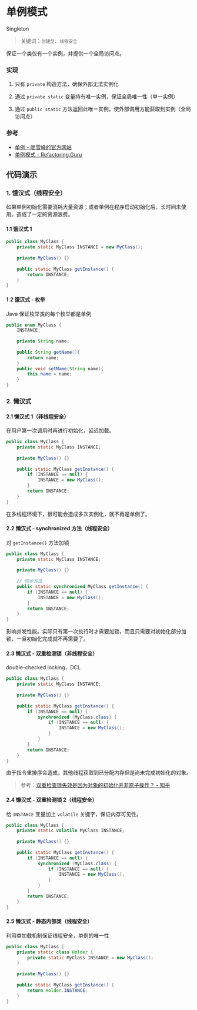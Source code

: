# 单例模式

Singleton

> 关键词：`创建型`、`线程安全`

保证一个类仅有一个实例，并提供一个全局访问点。


### 实现

1. 只有 `private` 构造方法，确保外部无法实例化

2. 通过 `private static` 变量持有唯一实例，保证全局唯一性（单一实例）

3. 通过 `public static` 方法返回此唯一实例，使外部调用方能获取到实例（全局访问点）


### 参考

- [单例 - 廖雪峰的官方网站](https://www.liaoxuefeng.com/wiki/1252599548343744/1281319214514210)
- [单例模式 - Refactoring.Guru](https://refactoringguru.cn/design-patterns/singleton)


## 代码演示

### 1. 饿汉式（线程安全）

如果单例初始化需要消耗大量资源；或者单例在程序启动初始化后，长时间未使用。造成了一定的资源浪费。

#### 1.1 饿汉式 1

```java
public class MyClass {
    private static MyClass INSTANCE = new MyClass();
    
    private MyClass() {}
    
    public static MyClass getInstance() {
        return INSTANCE;
    }
}
```

#### 1.2 饿汉式 - 枚举

Java 保证枚举类的每个枚举都是单例

```java
public enum MyClass {
    INSTANCE;
    
    private String name;
    
    public String getName(){
        return name;
    }
    public void setName(String name){
        this.name = name;
    }
}
```


### 2. 懒汉式

#### 2.1 懒汉式 1（非线程安全）

在用户第一次调用时再进行初始化，延迟加载。

```java
public class MyClass {
    private static MyClass INSTANCE;
    
    private MyClass() {}
    
    public static MyClass getInstance() {
        if (INSTANCE == null) {
            INSTANCE = new MyClass();
        } 
        return INSTANCE;
    }
}
```

在多线程环境下，很可能会造成多次实例化，就不再是单例了。

#### 2.2 懒汉式 - synchronized 方法（线程安全）

对 `getInstance()` 方法加锁

```java
public class MyClass {
    private static MyClass INSTANCE;
    
    private MyClass() {}
    
    // 同步方法
    public static synchronized MyClass getInstance() {
        if (INSTANCE == null) {
            INSTANCE = new MyClass();
        } 
        return INSTANCE;
    }
}
```

影响并发性能。实际只有第一次执行时才需要加锁，而且只需要对初始化部分加锁，一旦初始化完成就不再需要了。

#### 2.3 懒汉式 - 双重检测锁（非线程安全）

double-checked locking，DCL

```java
public class MyClass {
    private static MyClass INSTANCE;
    
    private MyClass() {}
    
    public static MyClass getInstance() {
        if (INSTANCE == null) {
            synchronized (MyClass.class) {
                if (INSTANCE == null) {
                    INSTANCE = new MyClass();
                }
            }
        } 
        return INSTANCE;
    }
}
```

由于指令重排序会造成，其他线程获取到已分配内存但是尚未完成初始化的对象。

> 参考：[双重检查锁失效是因为对象的初始化并非原子操作？ - 知乎](https://www.zhihu.com/question/35268028)

#### 2.4 懒汉式 - 双重检测锁 2（线程安全）

给 `INSTANCE` 变量加上 `volatile` 关键字，保证内存可见性。

```java
public class MyClass {
    private static volatile MyClass INSTANCE;
    
    private MyClass() {}
    
    public static MyClass getInstance() {
        if (INSTANCE == null) {
            synchronized (MyClass.class) {
                if (INSTANCE == null) {
                    INSTANCE = new MyClass();
                }
            }
        } 
        return INSTANCE;
    }
}
```

#### 2.5 懒汉式 - 静态内部类（线程安全）

利用类加载机制保证线程安全，单例的唯一性

```java
public class MyClass {
    private static class Holder {
        private static MyClass INSTANCE = new MyClass();
    }
    
    private MyClass() {}
    
    public static MyClass getInstance() {
        return Holder.INSTANCE;
    }
}
```